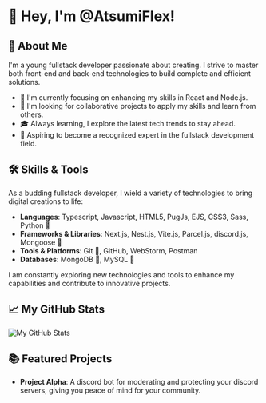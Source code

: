 # 👋 Hey, I'm @AtsumiFlex!

## 🚀 About Me
I'm a young fullstack developer passionate about creating. I strive to master both front-end and back-end technologies to build complete and efficient solutions.

- 🌱 I'm currently focusing on enhancing my skills in React and Node.js.
- 👯 I'm looking for collaborative projects to apply my skills and learn from others.
- 🎓 Always learning, I explore the latest tech trends to stay ahead.
- 💼 Aspiring to become a recognized expert in the fullstack development field.

## 🛠 Skills & Tools

As a budding fullstack developer, I wield a variety of technologies to bring digital creations to life:

- **Languages**: Typescript, Javascript, HTML5, PugJs, EJS, CSS3, Sass, Python 🐍
- **Frameworks & Libraries**: Next.js, Nest.js, Vite.js, Parcel.js, discord.js, Mongoose 🍃
- **Tools & Platforms**: Git 🐙, GitHub, WebStorm, Postman
- **Databases**: MongoDB 🍃, MySQL 🐬

I am constantly exploring new technologies and tools to enhance my capabilities and contribute to innovative projects.

## 📈 My GitHub Stats

![My GitHub Stats](https://github-readme-stats.vercel.app/api?username=AtsumiFlex&show_icons=true&theme=tokyonight)

## 📚 Featured Projects

- **Project Alpha**: A discord bot for moderating and protecting your discord servers, giving you peace of mind for your community.
